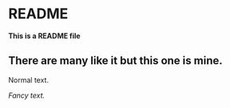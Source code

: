 # README

**This is a README file**

## There are many like it but this one is mine. 

Normal text.

*Fancy text.*

